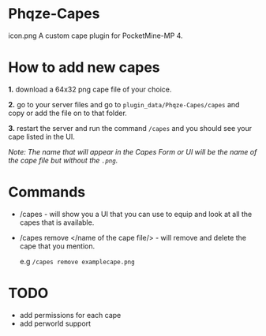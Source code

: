 # Phqze-Capes
icon.png
A custom cape plugin for PocketMine-MP 4. 

# How to add new capes
**1.** download a 64x32 png cape file of your choice.

**2.** go to your server files and go to ``plugin_data/Phqze-Capes/capes`` and copy or add the file on to that folder.

**3.** restart the server and run the command ``/capes`` and you should see your cape listed in the UI.


*Note: The name that will appear in the Capes Form or UI will be the name of the cape file but without the ``.png``.*

# Commands
- /capes - will show you a UI that you can use to equip and look at all the capes that is available.
- /capes remove </name of the cape file/> - will remove and delete the cape that you mention.

  e.g ``/capes remove examplecape.png``
  
# TODO
- add permissions for each cape
- add perworld support
